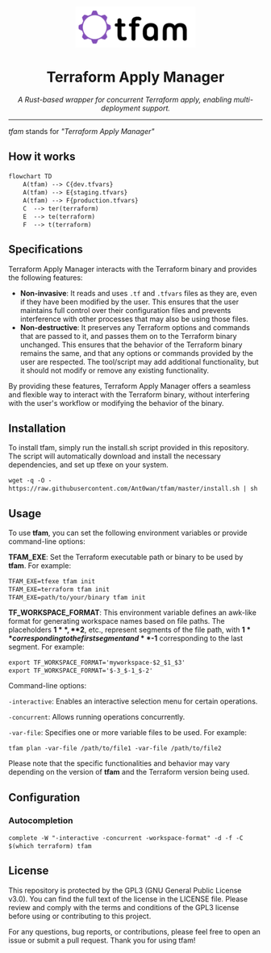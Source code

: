 <br />
<p align="center">
  <a href="">
    <img src=".logo.png" alt="Logo" height="80">
  </a>
      <h1 align="center">Terraform Apply Manager</h1>
  <p align="center"><i>A Rust-based wrapper for concurrent Terraform apply, enabling multi-deployment support.</i></p>
</p>

---

*tfam* stands for *"Terraform Apply Manager"*

## How it works

```mermaid
flowchart TD
    A(tfam) --> C{dev.tfvars}
    A(tfam) --> E{staging.tfvars}
    A(tfam) --> F{production.tfvars}
    C  --> ter(terraform)
    E  --> te(terraform)
    F  --> t(terraform)
```

## Specifications

Terraform Apply Manager interacts with the Terraform binary and provides the following features:

- **Non-invasive**: It reads and uses `.tf` and `.tfvars` files as they are, even if they have been modified by the user. This ensures that the user maintains full control over their configuration files and prevents interference with other processes that may also be using those files.
- **Non-destructive**: It preserves any Terraform options and commands that are passed to it, and passes them on to the Terraform binary unchanged. This ensures that the behavior of the Terraform binary remains the same, and that any options or commands provided by the user are respected. The tool/script may add additional functionality, but it should not modify or remove any existing functionality.

By providing these features, Terraform Apply Manager offers a seamless and flexible way to interact with the Terraform binary, without interfering with the user's workflow or modifying the behavior of the binary.

## Installation

To install tfam, simply run the install.sh script provided in this repository. The script will automatically download and install the necessary dependencies, and set up tfexe on your system.

```shell
wget -q -O -  https://raw.githubusercontent.com/Ant0wan/tfam/master/install.sh | sh
```

## Usage

To use **tfam**, you can set the following environment variables or provide command-line options:

**TFAM_EXE**: Set the Terraform executable path or binary to be used by **tfam**. For example:

```shell
TFAM_EXE=tfexe tfam init
TFAM_EXE=terraform tfam init
TFAM_EXE=path/to/your/binary tfam init
```

**TF_WORKSPACE_FORMAT**: This environment variable defines an awk-like format for generating workspace names based on file paths. The placeholders **$1**, **$2**, etc., represent segments of the file path, with **$1** corresponding to the first segment and **$-1** corresponding to the last segment. For example:

```shell
export TF_WORKSPACE_FORMAT='myworkspace-$2_$1_$3'
export TF_WORKSPACE_FORMAT='$-3_$-1_$-2'
```

Command-line options:

`-interactive`: Enables an interactive selection menu for certain operations.

`-concurrent`: Allows running operations concurrently.

`-var-file`: Specifies one or more variable files to be used. For example:

```shell
tfam plan -var-file /path/to/file1 -var-file /path/to/file2
```

Please note that the specific functionalities and behavior may vary depending on the version of **tfam** and the Terraform version being used.

## Configuration

### Autocompletion

```shell
complete -W "-interactive -concurrent -workspace-format" -d -f -C $(which terraform) tfam
```

## License

This repository is protected by the GPL3 (GNU General Public License v3.0). You can find the full text of the license in the LICENSE file. Please review and comply with the terms and conditions of the GPL3 license before using or contributing to this project.

For any questions, bug reports, or contributions, please feel free to open an issue or submit a pull request. Thank you for using tfam!
